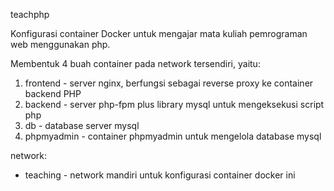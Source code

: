 teachphp

Konfigurasi container Docker untuk mengajar mata kuliah pemrograman web 
menggunakan php.

Membentuk 4 buah container pada network tersendiri, yaitu:
1. frontend - server nginx, berfungsi sebagai reverse proxy ke container 
              backend PHP
2. backend  - server php-fpm plus library mysql untuk mengeksekusi script
              php
3. db       - database server mysql
4. phpmyadmin - container phpmyadmin untuk mengelola database mysql

network:
- teaching - network mandiri untuk konfigurasi container docker ini
